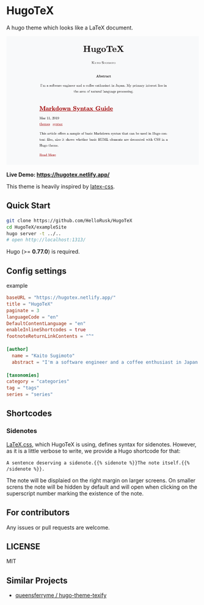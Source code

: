 # HugoTeX

A hugo theme which looks like a LaTeX document.

![screenshot](images/tn.png)

**Live Demo: https://hugotex.netlify.app/**

This theme is heavily inspired by [latex-css](https://latex.now.sh/).

## Quick Start

```bash
git clone https://github.com/HelloRusk/HugoTeX
cd HugoTeX/exampleSite
hugo server -t ../..
# open http://localhost:1313/
```

Hugo (>= **0.77.0**) is required.

## Config settings

example

```toml
baseURL = "https://hugotex.netlify.app/"
title = "HugoTeX"
paginate = 3
languageCode = "en"
DefaultContentLanguage = "en"
enableInlineShortcodes = true
footnoteReturnLinkContents = "^"

[author]
  name = "Kaito Sugimoto"
  abstract = "I'm a software engineer and a coffee enthusiast in Japan. My primary interest lies in the area of natural language processing."

[taxonomies]
category = "categories"
tag = "tags"
series = "series"
```

## Shortcodes

### Sidenotes

[LaTeX.css](https://latex.vercel.app/), which HugoTeX is using, defines syntax for sidenotes. However, as it is a little verbose to write, we provide a Hugo shortcode for that:

```
A sentence deserving a sidenote.{{% sidenote %}}The note itself.{{% /sidenote %}}.
```

The note will be displaied on the right margin on larger screens. On smaller screns the note will be hidden by default and will open when clicking on the superscript number marking the existence of the note.

## For contributors

Any issues or pull requests are welcome.

## LICENSE

MIT

## Similar Projects

- [queensferryme / hugo-theme-texify](https://github.com/queensferryme/hugo-theme-texify/)
